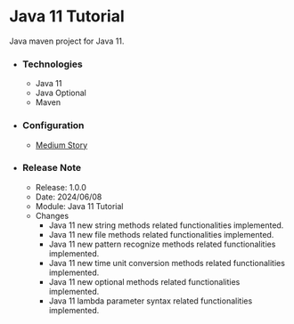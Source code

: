 # Java 11 Tutorial
Java maven project for Java 11.

* ### Technologies
    * Java 11
    * Java Optional
    * Maven

* ### Configuration
    * [Medium Story](https://sachithariyathilaka.medium.com/java-11-5861be97e895)

* ### Release Note

    * Release: 1.0.0
    * Date: 2024/06/08
    * Module: Java 11 Tutorial
    * Changes
        * Java 11 new string methods related functionalities implemented.
        * Java 11 new file methods related functionalities implemented.
        * Java 11 new pattern recognize methods related functionalities implemented.
        * Java 11 new time unit conversion methods related functionalities implemented.
        * Java 11 new optional methods related functionalities implemented.
        * Java 11 lambda parameter syntax related functionalities implemented.
